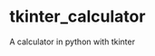 # tkinter_calculator

<!--
#groups
Tools

#languages
Python

#frames and libs

-->

A calculator in python with tkinter
